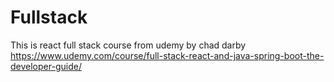 # Fullstack

This is react full stack course from udemy by chad darby  https://www.udemy.com/course/full-stack-react-and-java-spring-boot-the-developer-guide/
